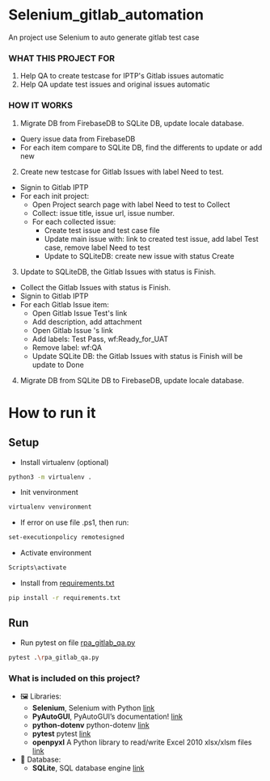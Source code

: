 # Selenium_gitlab_automation
An project use Selenium to auto generate gitlab test case 



### WHAT THIS PROJECT FOR


1. Help QA to create testcase for IPTP's Gitlab issues automatic
3. Help QA update test issues and original issues automatic


### HOW IT WORKS

1. Migrate DB from FirebaseDB to SQLite DB, update locale database.
 - Query issue data from FirebaseDB
 - For each item compare to SQLite DB, find the differents to update or add new
2. Create new testcase for Gitlab Issues with label Need to test.
 - Signin to Gitlab IPTP
 - For each init project:
    - Open Project search page with label Need to test to Collect 
    - Collect: issue title, issue url, issue number.
    - For each collected issue:
      - Create test issue and test case file
      - Update main issue with: link to created test issue, add label Test case, remove label Need to test
      - Update to SQLiteDB: create new issue with status Create
3. Update to SQLiteDB, the Gitlab Issues with status is Finish.
 - Collect the Gitlab Issues with status is Finish.
 - Signin to Gitlab IPTP
 - For each Gitlab Issue item:
   - Open Gitlab Issue Test's link
   - Add description, add attachment
   - Open Gitlab Issue 's link
   - Add labels: Test Pass, wf:Ready_for_UAT
   - Remove label: wf:QA
   - Update SQLite DB: the Gitlab Issues with status is Finish will be update to Done
4. Migrate DB from SQLite DB to FirebaseDB, update locale database.

# How to run it

## Setup

- Install virtualenv (optional)
```bash
python3 -m virtualenv .   
```
- Init venvironment
```bash
virtualenv venvironment 
```
- If error on use file .ps1, then run:
```bash
set-executionpolicy remotesigned
```
- Activate environment
```bash
Scripts\activate
```
- Install from [requirements.txt](requirements.txt)
```bash
pip install -r requirements.txt
```

## Run
- Run pytest on file [rpa_gitlab_qa.py](rpa_gitlab_qa.py)
```bash
pytest .\rpa_gitlab_qa.py
```


### What is included on this project?

- 🖼️ Libraries:
  * **Selenium**, Selenium with Python [link](https://selenium-python.readthedocs.io/index.html)
  * **PyAutoGUI**, PyAutoGUI’s documentation! [link](https://pyautogui.readthedocs.io/en/latest/)
  * **python-dotenv** python-dotenv [link](https://pypi.org/project/python-dotenv/)
  * **pytest** pytest [link](https://docs.pytest.org/en/7.3.x/)
  * **openpyxl** A Python library to read/write Excel 2010 xlsx/xlsm files [link](https://openpyxl.readthedocs.io/en/stable/)
- 🐋 Database:
  * **SQLite**, SQL database engine [link](https://www.sqlite.org/index.html)
